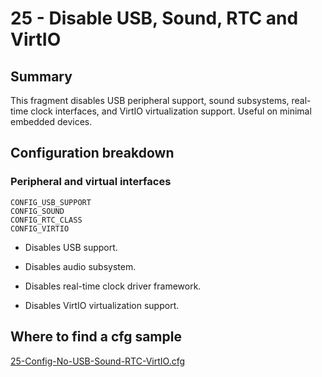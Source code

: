 # 25 - Disable USB, Sound, RTC and VirtIO

## Summary

This fragment disables USB peripheral support, sound subsystems, real-time clock interfaces, and VirtIO virtualization support. Useful on minimal embedded devices.

## Configuration breakdown

### Peripheral and virtual interfaces

```none
CONFIG_USB_SUPPORT
CONFIG_SOUND
CONFIG_RTC_CLASS
CONFIG_VIRTIO
```

* Disables USB support.

* Disables audio subsystem.

* Disables real-time clock driver framework.

* Disables VirtIO virtualization support.

## Where to find a cfg sample

[25-Config-No-USB-Sound-RTC-VirtIO.cfg](../../beagle-board/6.6.32/packaging/25-Config-No-USB-Sound-RTC-VirtIO.cfg)
